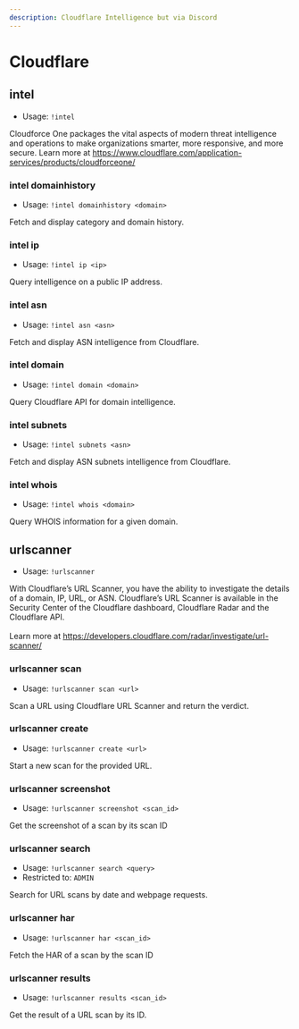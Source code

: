 ```yaml
---
description: Cloudflare Intelligence but via Discord
---
```


# Cloudflare

## intel

* Usage: `!intel`

Cloudforce One packages the vital aspects of modern threat intelligence and operations to make organizations smarter, more responsive, and more secure. Learn more at https://www.cloudflare.com/application-services/products/cloudforceone/

### intel domainhistory

* Usage: `!intel domainhistory <domain>`

Fetch and display category and domain history.

### intel ip

* Usage: `!intel ip <ip>`

Query intelligence on a public IP address.

### intel asn

* Usage: `!intel asn <asn>`

Fetch and display ASN intelligence from Cloudflare.

### intel domain

* Usage: `!intel domain <domain>`

Query Cloudflare API for domain intelligence.

### intel subnets

* Usage: `!intel subnets <asn>`

Fetch and display ASN subnets intelligence from Cloudflare.

### intel whois

* Usage: `!intel whois <domain>`

Query WHOIS information for a given domain.

## urlscanner

* Usage: `!urlscanner`

With Cloudflare’s URL Scanner, you have the ability to investigate the details of a domain, IP, URL, or ASN. Cloudflare’s URL Scanner is available in the Security Center of the Cloudflare dashboard, Cloudflare Radar and the Cloudflare API.\
\
Learn more at https://developers.cloudflare.com/radar/investigate/url-scanner/

### urlscanner scan

* Usage: `!urlscanner scan <url>`

Scan a URL using Cloudflare URL Scanner and return the verdict.

### urlscanner create

* Usage: `!urlscanner create <url>`

Start a new scan for the provided URL.

### urlscanner screenshot

* Usage: `!urlscanner screenshot <scan_id>`

Get the screenshot of a scan by its scan ID

### urlscanner search

* Usage: `!urlscanner search <query>`
* Restricted to: `ADMIN`

Search for URL scans by date and webpage requests.

### urlscanner har

* Usage: `!urlscanner har <scan_id>`

Fetch the HAR of a scan by the scan ID

### urlscanner results

* Usage: `!urlscanner results <scan_id>`

Get the result of a URL scan by its ID.
